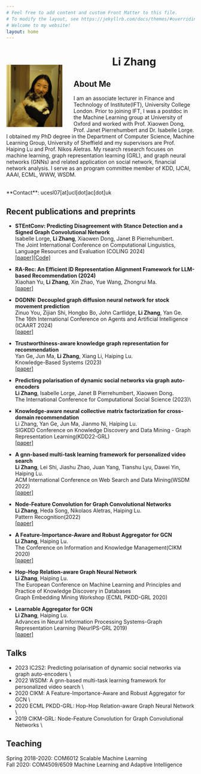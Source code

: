 ```yaml
---
# Feel free to add content and custom Front Matter to this file.
# To modify the layout, see https://jekyllrb.com/docs/themes/#overriding-theme-defaults
# Welcome to my website!
layout: home
---
```


<img style="float: left; margin-right: 30px; margin-top: 50px;" src="assets/img/me.jpg" width="150"/>

# <center> <b>Li Zhang</b> </center>
<!-- ### <center>Welcom to my personal webpage!</center> -->
## **About Me**
I am an associate lecturer in Finance and Technology of Institute(IFT),  University College London. Prior to  joining IFT, I was a postdoc in the Machine Learning group at University of Oxford and worked with Prof. Xiaowen Dong, Prof. Janet Pierrehumbert and Dr. Isabelle Lorge. I obtained my PhD degree in the Department of Computer Science, Machine Learning Group, University of Sheffield and my supervisors are Prof. Haiping Lu and Prof. Nikos Aletras. My rsearch research focuses on machine learning, graph representation learning (GRL), and graph neural networks (GNNs) and related application on social network, financial network analysis. I serve as an program committee member of KDD, IJCAI, AAAI, ECML, WWW, WSDM.
<!-- [[Curriculum Vitae]](assets/NingZhang_CV.pdf)\ -->
<br/>
**Contact**: ucesl07[at]ucl[dot]ac[dot]uk
<br/>

<!-- <br/> 
<br/> -->

## **Recent publications and preprints**
- **STEntConv: Predicting Disagreement with Stance Detection and a Signed Graph Convolutional Network**\
Isabelle Lorge, **Li Zhang**, Xiaowen Dong, Janet B Pierrehumbert.\
The Joint International Conference on Computational Linguistics, Language Resources and Evaluation (COLING 2024)\
[[paper]](https://arxiv.org/pdf/2403.15885)[[Code]](https://github.com/isabellelorge/contradiction)

- **RA-Rec: An Efficient ID Representation Alignment Framework for LLM-based Recommendation (2024)**\
Xiaohan Yu, **Li Zhang**, Xin Zhao, Yue Wang, Zhongrui Ma.\
[[paper]](https://arxiv.org/pdf/2402.04527)

- **DGDNN: Decoupled graph diffusion neural network for stock movement prediction**\
Zinuo You, Zijian Shi, Hongbo Bo, John Cartlidge, **Li Zhang**, Yan Ge.\
The 16th International Conference on Agents and Artificial Intelligence (ICAART 2024)\
[[paper]](https://arxiv.org/pdf/2401.01846)

- **Trustworthiness-aware knowledge graph representation for recommendation**\
Yan Ge, Jun Ma, **Li Zhang**, Xiang Li, Haiping Lu.\
Knowledge-Based Systems (2023)\
[[paper]](https://www.sciencedirect.com/science/article/pii/S0950705123006159)

- **Predicting polarisation of dynamic social networks via graph auto-encoders**\
**Li Zhang**, Isabelle Lorge, Janet B Pierrehumbert, Xiaowen Dong.\
The International Conference for Computational Social Science (2023)\
<!-- [[paper]](https://www.sciencedirect.com/science/article/pii/S0950705123006159) -->

- **Knowledge-aware neural collective matrix factorization for cross-domain recommendation**\
Li Zhang, Yan Ge, Jun Ma, Jianmo Ni, Haiping Lu.\
SIGKDD Conference on Knowledge Discovery and Data Mining - Graph Representation Learning(KDD22-GRL)\
[[paper]](https://arxiv.org/pdf/2206.13255)

- **A gnn-based multi-task learning framework for personalized video search**\
**Li Zhang**, Lei Shi, Jiashu Zhao, Juan Yang, Tianshu Lyu, Dawei Yin, Haiping Lu.\
ACM International Conference on Web Search and Data Mining(WSDM 2022)\
[[paper]](https://dl.acm.org/doi/pdf/10.1145/3488560.3498507)

- **Node-Feature Convolution for Graph Convolutional Networks**\
**Li Zhang**, Heda Song, Nikolaos Aletras, Haiping Lu.\
Pattern Recognition(2022)\
[[paper]](https://www.sciencedirect.com/science/article/pii/S003132032200142X)

- **A Feature-Importance-Aware and Robust Aggregator for GCN**\
**Li Zhang**, Haiping Lu.\
The Conference on Information and Knowledge Management(CIKM 2020)\
[[paper]](https://dl.acm.org/doi/pdf/10.1145/3340531.3411983)

- **Hop-Hop Relation-aware Graph Neural Network**\
**Li Zhang**, Haiping Lu.\
The European Conference on Machine Learning and Principles and Practice of Knowledge Discovery in Databases\
Graph Embedding Mining Workshop (ECML PKDD-GRL 2020)

- **Learnable Aggregator for GCN**\
**Li Zhang**, Haiping Lu.\
Advances in Neural Information Processing Systems-Graph Representation Learning (NeurIPS-GRL 2019)\
[[paper]](https://dl.acm.org/doi/pdf/10.1145/3340531.3411983)

<!-- <br/>
<br/> -->

## **Talks**
<!-- - Jun. 2021: [Attributed graph alignment](assets/publication/ISIT2021.pdf) at IEEE International Symposium on Information Theory;  -->
- 2023 IC2S2: Predicting polarisation of dynamic social networks via graph auto-encoders \
- 2022 WSDM: A gnn-based multi-task learning framework for personalized video search \
- 2020 CIKM: A Feature-Importance-Aware and Robust Aggregator for GCN \
- 2020 ECML PKDD-GRL: Hop-Hop Relation-aware Graph Neural Network \ 
- 2019 CIKM-GRL: Node-Feature Convolution for Graph Convolutional Networks \

## **Teaching**
<!-- - Michaelmas term 2023, Probability and Statistics for Network Analysis -->
Spring 2018-2020: COM6012 Scalable Machine Learning \
Fall 2020: COM4509/6509 Machine Learning and Adaptive Intelligence

<br/>
<br/>
